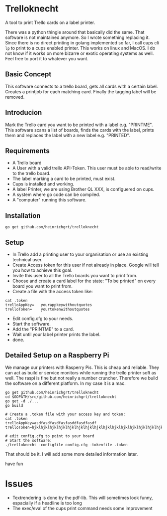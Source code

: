# Trelloknecht
A tool to print Trello cards on a label printer.

There was a python thingie around that basically did the same. That software is not maintained anymore.  So I wrote something replacing it. Since there is no direct printing in golang implemented so far, I call cups cli `lp` to print to a cups enabled printer. This works on linux and MacOS. I do not know if it works on more bizarre or exotic operating systems as well. Feel free to port it to whatever you want. 

## Basic Concept
This software connects to a trello board, gets all cards with a certain label. Creates a printjob for each matching card. Finally the tagging label will be removed. 

## Introducion
Mark the Trello card you want to be printed with a label e.g. "PRINTME". This software scans a list of boards, finds the cards with the label, prints them and replaces the label with a new label e.g. "PRINTED". 

## Requirements
- A Trello board
- A User with a valid trello API-Token. This user must be able to read/write to the trello board.
- The label marking a card to be printed, must exist. 
- Cups is installed and working. 
- A label Printer, we are using Brother QL XXX, is configuered on cups. 
- A system where go code can be compiled. 
- A "computer" running this software. 


## Installation 
```
go get github.com/heinrichgrt/trelloknecht
```

## Setup
- In Trello add a printing user to your organisation or use an existing technical user.
- Create Access token for this user if not already in place. Google will tell you how to achieve this goal. 
- Invite this user to all the Trello boards you want to print from.
- Choose and create a card label for the state: "To be printed" on every board you want to print from. 
- Create a file with the access token like:
``` 
cat .token
trelloAppKey=   yourappkeywithoutquotes
trelloToken=    yourtokenwithoutquotes
````
- Edit config.cfg to your needs. 
- Start the software. 
- Add the "PRINTME" to a card. 
- Wait until your label printer prints the label. 
- done. 

## Detailed Setup on a Raspberry Pi
We manage our printers with Rasperry Pis. This is cheap and reliable. They can act as build or service monitors while running the trello printer soft as well. The raspi is fine but not really a number cruncher. Therefore we build the software on a different platform. In my case it is a mac. 

``` 
go get github.com/heinrichgrt/trelloknecht
cd $GOPATH/src/github.com/heinrichgrt/trelloknecht
go get -d ./...
go build 

# Create a .token file with your access key and token:
cat .token
trelloAppKey=asdfasdfasdfasfasddfasdfasdf
trelloToken=hjklhjklhjklhjklhjklhjklhjklhjklhjklhjklhjklhjklhjklhjklhjkl

# edit config.cfg to point to your board
# Start the software:
./trelloknecht -configfile config.cfg -tokenfile .token 
```
That should be it. I will add some more detailed information later.

have fun

# Issues
- Textrendering is done by the pdf-lib. This will sometimes look funny, espacially if a headline is too long
- The exec/eval of the cups print command needs some improvement